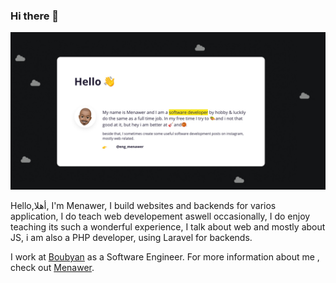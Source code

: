 ### Hi there 👋

[![Menawer portfolio.](https://raw.githubusercontent.com/careless10/careless10/master/portfolio.jpg)](https://www.menawer.com)


Hello,أهلا, I'm Menawer, I build websites and backends for varios application, I do teach web developement aswell occasionally, I do enjoy teaching its such a wonderful experience, I talk about web and mostly about JS, i am also a PHP developer, using Laravel for backends.

I work at [Boubyan](https://boubyan.bankboubyan.com/en/) as a Software Engineer. For more information about me , check out [Menawer](https://www.menawer.com/).

<!--
**careless10/careless10** is a ✨ _special_ ✨ repository because its `README.md` (this file) appears on your GitHub profile.

Here are some ideas to get you started:

- 🔭 I’m currently working on ...
- 🌱 I’m currently learning ...
- 👯 I’m looking to collaborate on ...
- 🤔 I’m looking for help with ...
- 💬 Ask me about ...
- 📫 How to reach me: ...
- 😄 Pronouns: ...
- ⚡ Fun fact: ...
-->
